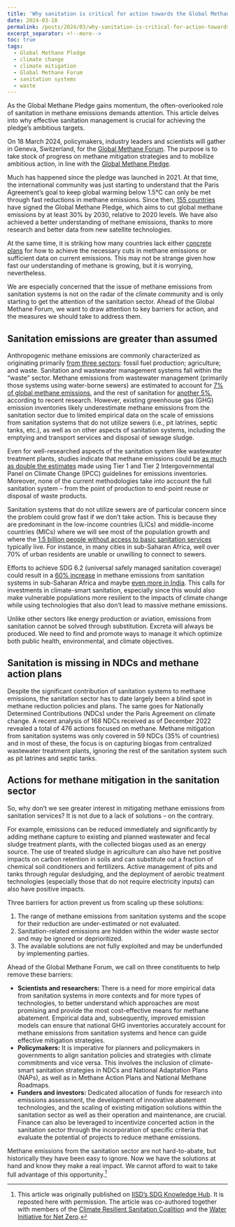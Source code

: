 ```yaml
---
title: 'Why sanitation is critical for action towards the Global Methane Pledge'
date: 2024-03-18
permalink: /posts/2024/03/why-sanitation-is-critical-for-action-towards-the-global-methane-pledge/
excerpt_separator: <!--more-->
toc: true
tags:
  - Global Methane Pledge
  - climate change
  - climate mitigation
  - Global Methane Forum
  - sanitation systems
  - waste
---
```


As the Global Methane Pledge gains momentum, the often-overlooked role of sanitation in methane emissions demands attention. This article delves into why effective sanitation management is crucial for achieving the pledge’s ambitious targets.

<!--more-->

On 18 March 2024, policymakers, industry leaders and scientists will gather in Geneva, Switzerland, for the [Global Methane Forum](https://www.globalmethane.org/2024forum/index.aspx). The purpose is to take stock of progress on methane mitigation strategies and to mobilize ambitious action, in line with the [Global Methane Pledge](https://www.globalmethanepledge.org/).

Much has happened since the pledge was launched in 2021. At that time, the international community was just starting to understand that the Paris Agreement’s goal to keep global warming below 1.5°C can only be met through fast reductions in methane emissions. Since then, [155 countries](https://www.globalmethanepledge.org) have signed the Global Methane Pledge, which aims to cut global methane emissions by at least 30% by 2030, relative to 2020 levels. We have also achieved a better understanding of methane emissions, thanks to more research and better data from new satellite technologies.

At the same time, it is striking how many countries lack either [concrete plans](https://iopscience.iop.org/article/10.1088/1748-9326/acac8e) for how to achieve the necessary cuts in methane emissions or sufficient data on current emissions. This may not be strange given how fast our understanding of methane is growing, but it is worrying, nevertheless.

We are especially concerned that the issue of methane emissions from sanitation systems is not on the radar of the climate community and is only starting to get the attention of the sanitation sector. Ahead of the Global Methane Forum, we want to draw attention to key barriers for action, and the measures we should take to address them.

## Sanitation emissions are greater than assumed

Anthropogenic methane emissions are commonly characterized as originating primarily [from three sectors](https://www.ccacoalition.org/en/content/methane): fossil fuel production; agriculture; and waste. Sanitation and wastewater management systems fall within the “waste” sector. Methane emissions from wastewater management (primarily those systems using water-borne sewers) are estimated to account for [7% of global methane emissions](https://www.globalmethane.org/sectors/index.aspx), and the rest of sanitation for [another 5%](https://doi.org/10.1016/j.envpol.2022.119251), according to recent research. However, existing greenhouse gas (GHG) emission inventories likely underestimate methane emissions from the sanitation sector due to limited empirical data on the scale of emissions from sanitation systems that do not utilize sewers (i.e., pit latrines, septic tanks, etc.), as well as on other aspects of sanitation systems, including the emptying and transport services and disposal of sewage sludge.

Even for well-researched aspects of the sanitation system like wastewater treatment plants, studies indicate that methane emissions could be [as much as double the estimates](https://phys.org/news/2022-11-wastewater-treatment-plants-methane-emissions.html) made using Tier 1 and Tier 2 Intergovernmental Panel on Climate Change (IPCC) guidelines for emissions inventories. Moreover, none of the current methodologies take into account the full sanitation system – from the point of production to end-point reuse or disposal of waste products.

Sanitation systems that do not utilize sewers are of particular concern since the problem could grow fast if we don’t take action. This is because they are predominant in the low-income countries (LICs) and middle-income countries (MICs) where we will see most of the population growth and where the [1.5 billion people without access to basic sanitation services](https://washdata.org/data/household#!/dashboard/new) typically live. For instance, in many cities in sub-Saharan Africa, well over 70% of urban residents are unable or unwilling to connect to sewers.

Efforts to achieve SDG 6.2 (universal safely managed sanitation coverage) could result in a [60% increase](https://www.globalwaters.org/resources/assets/usaid-water-and-development-strategy-2013-2018) in methane emissions from sanitation systems in sub-Saharan Africa and maybe [even more in India](https://www.sciencedirect.com/science/article/pii/S095965262201113X). This calls for investments in climate-smart sanitation, especially since this would also make vulnerable populations more resilient to the impacts of climate change while using technologies that also don’t lead to massive methane emissions.

Unlike other sectors like energy production or aviation, emissions from sanitation cannot be solved through substitution. Excreta will always be produced. We need to find and promote ways to manage it which optimize both public health, environmental, and climate objectives.

## Sanitation is missing in NDCs and methane action plans

Despite the significant contribution of sanitation systems to methane emissions, the sanitation sector has to date largely been a blind spot in methane reduction policies and plans. The same goes for Nationally Determined Contributions (NDCs) under the Paris Agreement on climate change. A recent analysis of 168 NDCs received as of December 2022 revealed a total of 476 actions focused on methane. Methane mitigation from sanitation systems was only covered in 59 NDCs (35% of countries) and in most of these, the focus is on capturing biogas from centralized wastewater treatment plants, ignoring the rest of the sanitation system such as pit latrines and septic tanks.

## Actions for methane mitigation in the sanitation sector

So, why don’t we see greater interest in mitigating methane emissions from sanitation services? It is not due to a lack of solutions – on the contrary.

For example, emissions can be reduced immediately and significantly by adding methane capture to existing and planned wastewater and fecal sludge treatment plants, with the collected biogas used as an energy source. The use of treated sludge in agriculture can also have net positive impacts on carbon retention in soils and can substitute out a fraction of chemical soil conditioners and fertilizers. Active management of pits and tanks through regular desludging, and the deployment of aerobic treatment technologies (especially those that do not require electricity inputs) can also have positive impacts.

Three barriers for action prevent us from scaling up these solutions:

1. The range of methane emissions from sanitation systems and the scope for their reduction are under-estimated or not evaluated.
2. Sanitation-related emissions are hidden within the wider waste sector and may be ignored or deprioritized.
3. The available solutions are not fully exploited and may be underfunded by implementing parties.

Ahead of the Global Methane Forum, we call on three constituents to help remove these barriers:

- **Scientists and researchers:** There is a need for more empirical data from sanitation systems in more contexts and for more types of technologies, to better understand which approaches are most promising and provide the most cost-effective means for methane abatement. Empirical data and, subsequently, improved emission models can ensure that national GHG inventories accurately account for methane emissions from sanitation systems and hence can guide effective mitigation strategies.
- **Policymakers:** It is imperative for planners and policymakers in governments to align sanitation policies and strategies with climate commitments and vice versa. This involves the inclusion of climate-smart sanitation strategies in NDCs and National Adaptation Plans (NAPs), as well as in Methane Action Plans and National Methane Roadmaps.
- **Funders and investors:** Dedicated allocation of funds for research into emissions assessment, the development of innovative abatement technologies, and the scaling of existing mitigation solutions within the sanitation sector as well as their operation and maintenance, are crucial. Finance can also be leveraged to incentivize concerted action in the sanitation sector through the incorporation of specific criteria that evaluate the potential of projects to reduce methane emissions.

Methane emissions from the sanitation sector are not hard-to-abate, but historically they have been easy to ignore. Now we have the solutions at hand and know they make a real impact. We cannot afford to wait to take full advantage of this opportunity.[^1]

[^1]: This article was originally published on [IISD’s SDG Knowledge Hub](https://sdg.iisd.org/commentary/guest-articles/why-sanitation-is-critical-for-action-towards-the-global-methane-pledge/). It is reposted here with permission. The article was co-authored together with members of the [Climate Resilient Sanitation Coalition](https://www.susana.org/community/themes/climate-resilient-sanitation-coalition) and the [Water Initiative for Net Zero](http://www.winz.network/).